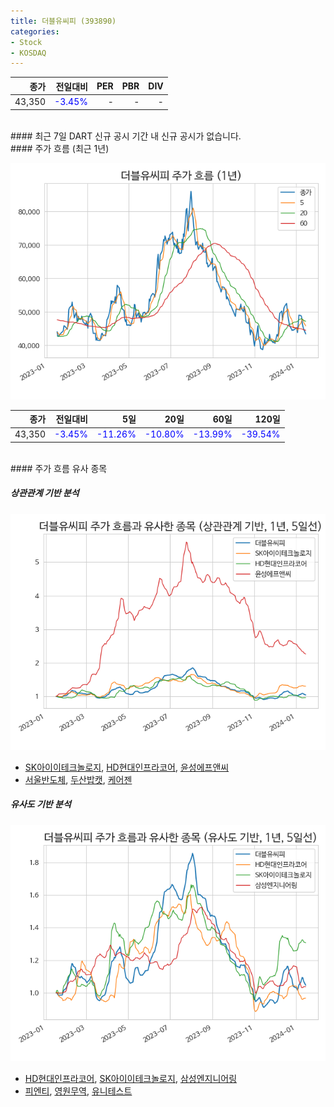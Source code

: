 ```yaml
---
title: 더블유씨피 (393890)
categories:
- Stock
- KOSDAQ
---
```


|**종가**|**전일대비**|**PER**|**PBR**|**DIV**|
|---:|-------:|--:|--:|--:|
|43,350|<span style="color: blue">-3.45%</span>|-|-|-|

<!-- more -->

<br>
#### 최근 7일 DART 신규 공시
기간 내 신규 공시가 없습니다.

<br>
#### 주가 흐름 (최근 1년)

![393890](/assets/images/stock/393890.png)

|**종가**|**전일대비**|**5일**|**20일**|**60일**|**120일**|
|---:|-------:|--:|---:|---:|----:|
|43,350|<span style="color: blue">-3.45%</span>|<span style="color: blue">-11.26%</span>|<span style="color: blue">-10.80%</span>|<span style="color: blue">-13.99%</span>|<span style="color: blue">-39.54%</span>|

<br>
#### 주가 흐름 유사 종목

##### 상관관계 기반 분석

![393890](/assets/images/stock/393890_corr.png)
- [SK아이이테크놀로지](/361610/), [HD현대인프라코어](/042670/), [윤성에프앤씨](/372170/)
- [서울반도체](/046890/), [두산밥캣](/241560/), [케어젠](/214370/)

##### 유사도 기반 분석

![393890](/assets/images/stock/393890_sim.png)
- [HD현대인프라코어](/042670/), [SK아이이테크놀로지](/361610/), [삼성엔지니어링](/028050/)
- [피엔티](/137400/), [영원무역](/111770/), [유니테스트](/086390/)
